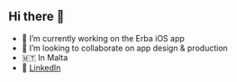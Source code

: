 ## Hi there 👋

- 🔭 I’m currently working on the Erba iOS app
- 👯 I’m looking to collaborate on app design & production
- 🇲🇹 In Malta
- 💬 [LinkedIn](https://www.linkedin.com/in/sofya-tarnalitskaya/)

<!--
**tarnalitska/tarnalitska** is a ✨ _special_ ✨ repository because its `README.md` (this file) appears on your GitHub profile.

Here are some ideas to get you started:

- 🔭 I’m currently working on ...
- 🌱 I’m currently learning ...
- 👯 I’m looking to collaborate on ...
- 🤔 I’m looking for help with ...
- 💬 Ask me about ...
- 📫 How to reach me: ...
- 😄 Pronouns: ...
- ⚡ Fun fact: ...
-->
